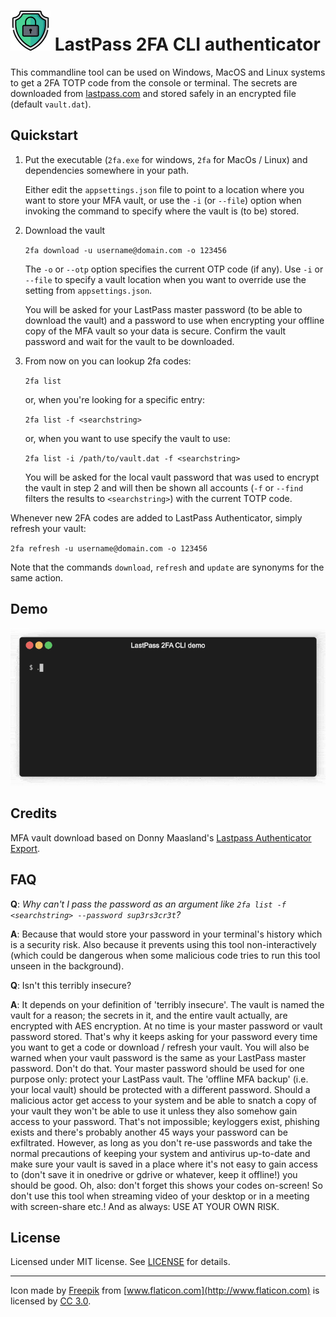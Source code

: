 # ![Logo](logo.png) LastPass 2FA CLI authenticator

This commandline tool can be used on Windows, MacOS and Linux systems to get a 2FA TOTP code from the console or terminal. The secrets are downloaded from [lastpass.com](https://lastpass.com) and stored safely in an encrypted file (default `vault.dat`).

## Quickstart

1. Put the executable (`2fa.exe` for windows, `2fa` for MacOs / Linux) and dependencies somewhere in your path.

   Either edit the `appsettings.json` file to point to a location where you want to store your MFA vault, or use the `-i` (or `--file`) option when invoking the command to specify where the vault is (to be) stored.

2. Download the vault

   `2fa download -u username@domain.com -o 123456`
   
   The `-o` or `--otp` option specifies the current OTP code (if any). Use `-i` or `--file` to specify a vault location when you want to override use the setting from `appsettings.json`.
   
   You will be asked for your LastPass master password (to be able to download the vault) and a password to use when encrypting your offline copy of the MFA vault so your data is secure. Confirm the vault password and wait for the vault to be downloaded.

3. From now on you can lookup 2fa codes:

    `2fa list`

    or, when you're looking for a specific entry:

    `2fa list -f <searchstring>`

    or, when you want to use specify the vault to use:

    `2fa list -i /path/to/vault.dat -f <searchstring>`

    You will be asked for the local vault password that was used to encrypt the vault in step 2 and will then be shown all accounts (`-f` or `--find` filters the results to `<searchstring>`) with the current TOTP code.

Whenever new 2FA codes are added to LastPass Authenticator, simply refresh your vault:

`2fa refresh -u username@domain.com -o 123456`

Note that the commands `download`, `refresh` and `update` are synonyms for the same action.

## Demo

![Demo](demo.gif)

## Credits

MFA vault download based on Donny Maasland's [Lastpass Authenticator Export](https://github.com/dmaasland/lastpass-authenticator-export).

## FAQ

**Q**: _Why can't I pass the password as an argument like `2fa list -f <searchstring> --password sup3rs3cr3t`?_

**A**: Because that would store your password in your terminal's history which is a security risk. Also because it prevents using this tool non-interactively (which could be dangerous when some malicious code tries to run this tool unseen in the background).

**Q**: Isn't this terribly insecure?

**A**: It depends on your definition of 'terribly insecure'. The vault is named the vault for a reason; the secrets in it, and the entire vault actually, are encrypted with AES encryption. At no time is your master password or vault password stored. That's why it keeps asking for your password every time you want to get a code or download / refresh your vault. You will also be warned when your vault password is the same as your LastPass master password. Don't do that. Your master password should be used for one purpose only: protect your LastPass vault. The 'offline MFA backup' (i.e. your local vault) should be protected with a different password. Should a malicious actor get access to your system and be able to snatch a copy of your vault they won't be able to use it unless they also somehow gain access to your password. That's not impossible; keyloggers exist, phishing exists and there's probably another 45 ways your password can be exfiltrated. However, as long as you don't re-use passwords and take the normal precautions of keeping your system and antivirus up-to-date and make sure your vault is saved in a place where it's not easy to gain access to (don't save it in onedrive or gdrive or whatever, keep it offline!) you should be good. Oh, also: don't forget this shows your codes on-screen! So don't use this tool when streaming video of your desktop or in a meeting with screen-share etc.! And as always: USE AT YOUR OWN RISK.

## License

Licensed under MIT license. See [LICENSE](LICENSE) for details.

---

Icon made by [Freepik](http://www.flaticon.com/authors/freepik) from [www.flaticon.com](http://www.flaticon.com) is licensed by [CC 3.0](http://creativecommons.org/licenses/by/3.0/).